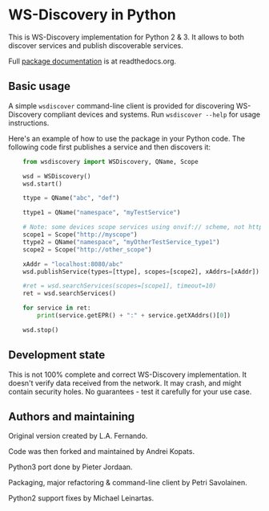 WS-Discovery in Python
======================
This is WS-Discovery implementation for Python 2 & 3. It allows to both discover
services and publish discoverable services.

Full [package documentation](https://python-ws-discovery-ng.readthedocs.io/en/decoupled/index.html) is at readthedocs.org.

Basic usage
------------

A simple `wsdiscover` command-line client is provided for discovering WS-Discovery compliant devices and systems. Run `wsdiscover --help` for usage instructions.

Here's an example of how to use the package in your Python code. The following code first publishes a service and then discovers it:

```python
    from wsdiscovery import WSDiscovery, QName, Scope

    wsd = WSDiscovery()
    wsd.start()

    ttype = QName("abc", "def")

    ttype1 = QName("namespace", "myTestService")

    # Note: some devices scope services using onvif:// scheme, not http://
    scope1 = Scope("http://myscope")
    ttype2 = QName("namespace", "myOtherTestService_type1")
    scope2 = Scope("http://other_scope")

    xAddr = "localhost:8080/abc"
    wsd.publishService(types=[ttype], scopes=[scope2], xAddrs=[xAddr])

    #ret = wsd.searchServices(scopes=[scope1], timeout=10)
    ret = wsd.searchServices()

    for service in ret:
        print(service.getEPR() + ":" + service.getXAddrs()[0])

    wsd.stop()
```

Development state
-----------------
This is not 100% complete and correct WS-Discovery implementation. It doesn't
verify data received from the network. It may crash, and might contain security
holes. No guarantees - test it carefully for your use case.

Authors and maintaining
-----------------------
Original version created by L.A. Fernando.

Code was then forked and maintained by Andrei Kopats.

Python3 port done by Pieter Jordaan.

Packaging, major refactoring & command-line client by Petri Savolainen.

Python2 support fixes by Michael Leinartas.
